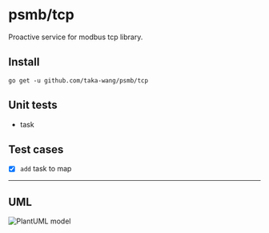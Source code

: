 # psmb/tcp

Proactive service for modbus tcp library.

## Install

```
go get -u github.com/taka-wang/psmb/tcp
```


## Unit tests

- task

## Test cases

- [x] `add` task to map

---

## UML 

![PlantUML model](http://plantuml.com/plantuml/svg/5SZ13S0W2030LTe1AlzkWvIegQ11YEitlUUTJQd7ms7zgEvptG26EvNcDN8iDXhgh9ve23Y-U6tK0ZEaW-1oDf3iDDC_7m00)
